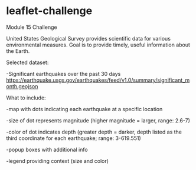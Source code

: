 # leaflet-challenge
Module 15 Challenge

United States Geological Survey provides scientific data for various environmental measures.
Goal is to provide timely, useful information about the Earth.

Selected dataset:

-Significant earthquakes over the past 30 days
https://earthquake.usgs.gov/earthquakes/feed/v1.0/summary/significant_month.geojson

What to include:

-map with dots indicating each earthquake at a specific location

-size of dot represents magnitude (higher magnitude = larger, range: 2.6-7)

-color of dot indicates depth (greater depth = darker, depth listed as the third coordinate for each earthquake; range: 3-619.551)

-popup boxes with additional info

-legend providing context (size and color)

